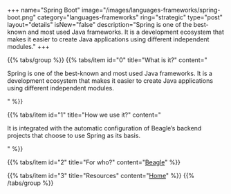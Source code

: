 +++
name="Spring Boot"
image="/images/languages-frameworks/spring-boot.png"
category="languages-frameworks"
ring="strategic"
type="post"
layout="details"
isNew="false"
description="Spring is one of the best-known and most used Java frameworks. It is a development ecosystem that makes it easier to create Java applications using different independent modules."
+++

{{% tabs/group %}}
  {{% tabs/item id="0" title="What is it?" content="<p>Spring is one of the best-known and most used Java frameworks. It is a development ecosystem that makes it easier to create Java applications using different independent modules.</p>" %}}

  {{% tabs/item id="1" title="How we use it?" content="<p>It is integrated with the automatic configuration of Beagle’s backend projects that choose to use Spring as its basis.</p>" %}}

  {{% tabs/item id="2" title="For who?" content="<a href='https://usebeagle.io/' target='_blank'>Beagle</a>" %}}

  {{% tabs/item id="3" title="Resources" content="<a href='https://spring.io/' target='_blank'>Home</a>" %}}
{{% /tabs/group %}}

